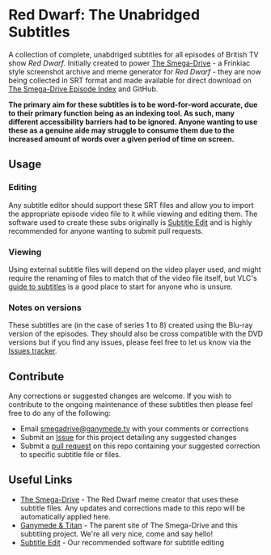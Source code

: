 # Red Dwarf: The Unabridged Subtitles
A collection of complete, unabdriged subtitles for all episodes of British TV show _Red Dwarf_. Initially created to power [The Smega-Drive](https://smegadrive.ganymede.tv) - a Frinkiac style screenshot archive and meme generator for _Red Dwarf_ - they are now being collected in SRT format and made available for direct download on [The Smega-Drive Episode Index](https://smegadrive.ganymede.tv/episodes) and GitHub.

**The primary aim for these subtitles is to be word-for-word accurate, due to their primary function being as an indexing tool. As such, many different accessibility barriers had to be ignored. Anyone wanting to use these as a genuine aide may struggle to consume them due to the increased amount of words over a given period of time on screen.**

## Usage
### Editing
Any subtitle editor should support these SRT files and allow you to import the appropriate episode video file to it while viewing and editing them. The software used to create these subs originally is [Subtitle Edit](https://www.nikse.dk/subtitleedit) and is highly recommended for anyone wanting to submit pull requests.
### Viewing
Using external subtitle files will depend on the video player used, and might require the renaming of files to match that of the video file itself, but VLC's [guide to subtitles](https://wiki.videolan.org/subtitles) is a good place to start for anyone who is unsure. 
### Notes on versions
These subtitles are (in the case of series 1 to 8) created using the Blu-ray version of the episodes. They should also be cross compatible with the DVD versions but if you find any issues, please feel free to let us know via the [Issues tracker](https://github.com/cappsyco/reddwarfsubs/issues).

## Contribute
Any corrections or suggested changes are welcome. If you wish to contribute to the ongoing maintenance of these subtitles then please feel free to do any of the following:
* Email [smegadrive@ganymede.tv](smegadrive@ganymede.tv) with your comments or corrections
* Submit an [Issue](https://github.com/cappsyco/reddwarfsubs/issues) for this project detailing any suggested changes
* Submit a [pull request](https://github.com/cappsyco/reddwarfsubs/pulls) on this repo containing your suggested correction to specific subtitle file or files.

## Useful Links
* [The Smega-Drive](https://smegadrive.ganymede.tv) - The Red Dwarf meme creator that uses these subtitle files. Any updates and corrections made to this repo will be automatically applied here.
* [Ganymede & Titan](https://www.ganymede.tv) - The parent site of The Smega-Drive and this subtitling project. We're all very nice, come and say hello!
* [Subtitle Edit](https://www.nikse.dk/subtitleedit) - Our recommended software for subtitle editing
